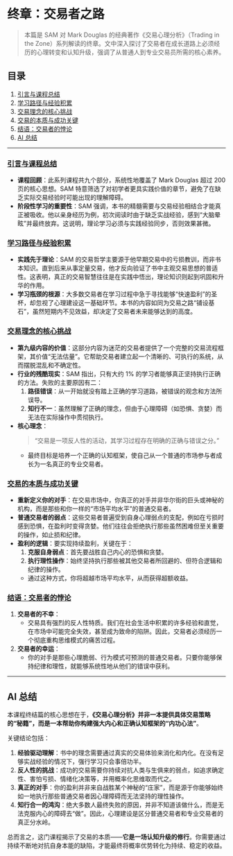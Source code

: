 # 终章：交易者之路

> 本篇是 SAM 对 Mark Douglas 的经典著作《交易心理分析》（Trading in the Zone）系列解读的终章。文中深入探讨了交易者在成长道路上必须经历的心理转变和认知升级，强调了从普通人到专业交易员所需的核心素养。

## 目录

1.  [引言与课程总结](#引言与课程总结)
2.  [学习路径与经验积累](#学习路径与经验积累)
3.  [交易理念的核心挑战](#交易理念的核心挑战)
4.  [交易的本质与成功关键](#交易的本质与成功关键)
5.  [结语：交易者的悖论](#结语交易者的悖论)
6.  [AI 总结](#ai-总结)

---

### [引言与课程总结](https://www.youtube.com/watch?v=Hji0e3HK_jY&t=0s)

-   **课程回顾**：此系列课程共九个部分，系统性地覆盖了 Mark Douglas 超过 200 页的核心思想。SAM 特意筛选了对初学者更具实践价值的章节，避免了在缺乏实际交易经验时可能出现的理解障碍。
-   **阶段性学习的重要性**：SAM 强调，本书的精髓需要与交易经验相结合才能真正被吸收。他以亲身经历为例，初次阅读时由于缺乏实战经验，感到“大脑晕眩”并最终放弃。这说明，理论学习必须与实践经验同步，否则效果甚微。

### [学习路径与经验积累](https.www.youtube.com/watch?v=Hji0e3HK_jY&t=34s)

-   **实践先于理论**：SAM 的交易哲学主要源于他早期交易中的亏损教训，而非书本知识。直到后来从事定量交易，他才反向验证了书中主观交易思想的普适性。这表明，真正的交易智慧往往是在实践中悟出，理论知识则起到巩固和升华的作用。
-   **学习瓶颈的根源**：大多数交易者在学习过程中急于寻找能够“快速盈利”的圣杯，却忽视了心理建设这一基础环节。本书的内容如同为交易之路“铺设基石”，虽然短期内不见效益，却决定了交易者未来能够达到的高度。

### [交易理念的核心挑战](https.www.youtube.com/watch?v=Hji0e3HK_jY&t=143s)

-   **第九级内容的价值**：这部分内容为迷茫的交易者提供了一个完整的交易流程框架，其价值“无法估量”。它帮助交易者建立起一个清晰的、可执行的系统，从而摆脱混乱和不确定性。
-   **行业的残酷现实**：SAM 指出，只有大约 1% 的学习者能够真正坚持执行正确的方法。失败的主要原因有二：
    1.  **路径错误**：从一开始就没有踏上正确的学习道路，被错误的观念和方法所误导。
    2.  **知行不一**：虽然理解了正确的理念，但由于心理障碍（如恐惧、贪婪）而无法在实际操作中贯彻执行。
-   **核心理念**：
    > “交易是一项反人性的活动，其学习过程存在明确的正确与错误之分。”
    -   最终目标是培养一个正确的认知框架，使自己从一个普通的市场参与者成长为一名真正的专业交易者。

### [交易的本质与成功关键](https.www.youtube.com/watch?v=Hji0e3HK_jY&t=187s)

-   **重新定义你的对手**：在交易市场中，你真正的对手并非华尔街的巨头或神秘的机构，而是那些和你一样的“市场平均水平”的普通交易者。
-   **普通交易者的弱点**：这些交易者普遍受到自身心理弱点的支配，例如在亏损时感到恐惧，在盈利时变得贪婪。他们往往会拒绝执行那些虽然困难但至关重要的操作，如止损和纪律。
-   **盈利的逻辑**：要实现持续盈利，关键在于：
    1.  **克服自身弱点**：首先要战胜自己内心的恐惧和贪婪。
    2.  **执行理性操作**：始终坚持执行那些被其他交易者所回避的、但符合逻辑和纪律的操作。
    -   通过这种方式，你将超越市场平均水平，从而获得超额收益。

### [结语：交易者的悖论](https.www.youtube.com/watch?v=Hji0e3HK_jY&t=239s)

1.  **交易者的不幸**：
    -   交易具有强烈的反人性特质。我们在社会生活中积累的许多经验和直觉，在市场中可能完全失效，甚至成为致命的陷阱。因此，交易者必须经历一个彻底重构思维模式的痛苦过程。
2.  **交易者的幸运**：
    -   你的对手是那些心理脆弱、行为模式可预测的普通交易者。只要你能够保持纪律和理性，就能够系统性地从他们的错误中获利。

---

## AI 总结

本课程终结篇的核心思想在于，**《交易心理分析》并非一本提供具体交易策略的“秘籍”，而是一本帮助你构建强大内心和正确认知框架的“内功心法”**。

关键结论包括：

1.  **经验驱动理解**：书中的理念需要通过真实的交易体验来消化和内化。在没有足够实战经验的情况下，强行学习只会事倍功半。
2.  **反人性的挑战**：成功的交易需要你持续对抗人类与生俱来的弱点，如追求确定性、害怕亏损、情绪化决策等，并用概率化思维取而代之。
3.  **真正的对手**：你的盈利并非来自战胜某个神秘的“庄家”，而是源于你能够始终如一地执行那些普通交易者因心理障碍而无法坚持的理性操作。
4.  **知行合一的鸿沟**：绝大多数人最终失败的原因，并非不知道该做什么，而是无法克服内心的障碍去“做”。因此，心理建设是区分普通交易者和专业交易者的真正分水岭。

总而言之，这门课程揭示了交易的本质——**它是一场认知升级的修行**。你需要通过持续不断地对抗自身本能的缺陷，才能最终将概率优势转化为持续、稳定的收益。